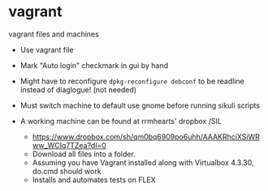 # vagrant
vagrant files and machines

* Use vagrant file
* Mark "Auto login" checkmark in gui by hand
* Might have to reconfigure `dpkg-reconfigure debconf` to be readline instead of diaglogue! (not needed)
* Must switch machine to default use gnome before running sikuli scripts

* A working machine can be found at rrmhearts' dropbox /SIL 
    * https://www.dropbox.com/sh/qm0bq6909po6uhh/AAAKRhciXSiWRww_WCIq7TZea?dl=0
    * Download all files into a folder. 
    * Assuming you have Vagrant installed along with Virtualbox 4.3.30, do.cmd should work
    * Installs and automates tests on FLEX
